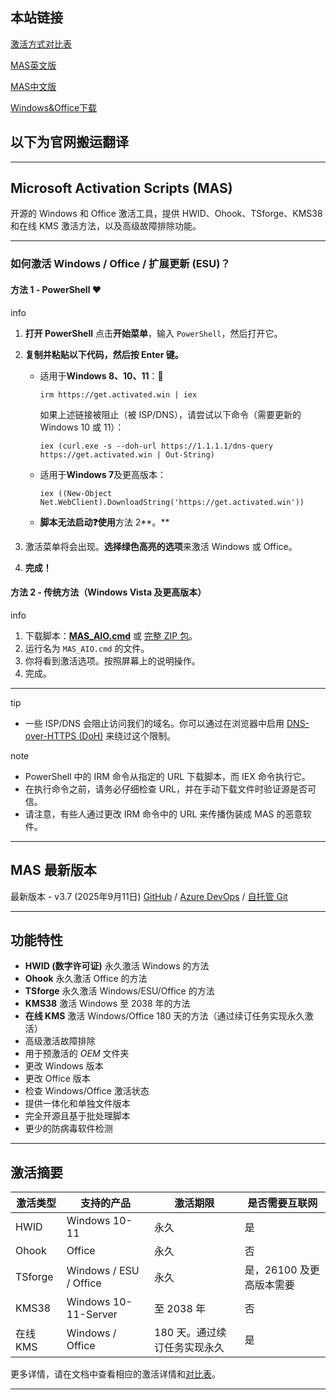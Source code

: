## 本站链接
[激活方式对比表](./methodcompare.md)

[MAS英文版](https://hog-starwatch.github.io/MAS_AIO_v3.7_En_W.cmd)

[MAS中文版](https://hog-starwatch.github.io/MAS_AIO_v3.7_Chs_W.cmd)

[Windows&Office下载](./download.md)

## 以下为官网搬运翻译

---

## Microsoft Activation Scripts (MAS)

开源的 Windows 和 Office 激活工具，提供 HWID、Ohook、TSforge、KMS38 和在线 KMS 激活方法，以及高级故障排除功能。

---

### 如何激活 Windows / Office / 扩展更新 (ESU)？[​](#how-to-activate-windows--office--extended-updates-esu "直接链接到如何激活 Windows / Office / 扩展更新 (ESU)？")

#### 方法 1 - PowerShell ❤️[​](#method-1---powershell-️ "直接链接到方法 1 - PowerShell ❤️")

info

1. **打开 PowerShell**
   点击**开始菜单**，输入 `PowerShell`，然后打开它。
2. **复制并粘贴以下代码，然后按 Enter 键。**

   * 适用于**Windows 8、10、11**：📌

     ```
     irm https://get.activated.win | iex
     ```

     如果上述链接被阻止（被 ISP/DNS），请尝试以下命令（需要更新的 Windows 10 或 11）：

     ```
     iex (curl.exe -s --doh-url https://1.1.1.1/dns-query https://get.activated.win | Out-String)
     ```
   * 适用于**Windows 7**及更高版本：

     ```
     iex ((New-Object Net.WebClient).DownloadString('https://get.activated.win'))
     ```
   * **脚本无法启动❓使用**方法 2**。**
3. 激活菜单将会出现。**选择绿色高亮的选项**来激活 Windows 或 Office。
4. **完成！**

#### 方法 2 - 传统方法（Windows Vista 及更高版本）[​](#method-2---traditional-windows-vista-and-later "直接链接到方法 2 - 传统方法（Windows Vista 及更高版本）")

info

1. 下载脚本：[**MAS\_AIO.cmd**](https://dev.azure.com/massgrave/Microsoft-Activation-Scripts/_apis/git/repositories/Microsoft-Activation-Scripts/items?path=/MAS/All-In-One-Version-KL/MAS_AIO.cmd&download=true) 或 [完整 ZIP 包](https://dev.azure.com/massgrave/Microsoft-Activation-Scripts/_apis/git/repositories/Microsoft-Activation-Scripts/items?$format=zip)。
2. 运行名为 `MAS_AIO.cmd` 的文件。
3. 你将看到激活选项。按照屏幕上的说明操作。
4. 完成。

---

tip

* 一些 ISP/DNS 会阻止访问我们的域名。你可以通过在浏览器中启用 [DNS-over-HTTPS (DoH)](https://developers.cloudflare.com/1.1.1.1/encryption/dns-over-https/encrypted-dns-browsers/) 来绕过这个限制。

note

* PowerShell 中的 IRM 命令从指定的 URL 下载脚本，而 IEX 命令执行它。
* 在执行命令之前，请务必仔细检查 URL，并在手动下载文件时验证源是否可信。
* 请注意，有些人通过更改 IRM 命令中的 URL 来传播伪装成 MAS 的恶意软件。

---

## MAS 最新版本[​](#mas-latest-release "直接链接到 MAS 最新版本")

最新版本 - v3.7 (2025年9月11日)
[GitHub](https://github.com/massgravel/Microsoft-Activation-Scripts) / [Azure DevOps](https://dev.azure.com/massgrave/_git/Microsoft-Activation-Scripts) / [自托管 Git](https://git.activated.win/massgrave/Microsoft-Activation-Scripts)

---

## 功能特性[​](#features "直接链接到功能特性")

* **HWID (数字许可证)** 永久激活 Windows 的方法
* **Ohook** 永久激活 Office 的方法
* **TSforge** 永久激活 Windows/ESU/Office 的方法
* **KMS38** 激活 Windows 至 2038 年的方法
* **在线 KMS** 激活 Windows/Office 180 天的方法（通过续订任务实现永久激活）
* 高级激活故障排除
* 用于预激活的 $OEM$ 文件夹
* 更改 Windows 版本
* 更改 Office 版本
* 检查 Windows/Office 激活状态
* 提供一体化和单独文件版本
* 完全开源且基于批处理脚本
* 更少的防病毒软件检测

---

## 激活摘要[​](#activations-summary "直接链接到激活摘要")

| 激活类型 | 支持的产品 | 激活期限 | 是否需要互联网 |
| --- | --- | --- | --- |
| HWID | Windows 10-11 | 永久 | 是 |
| Ohook | Office | 永久 | 否 |
| TSforge | Windows / ESU / Office | 永久 | 是，26100 及更高版本需要 |
| KMS38 | Windows 10-11-Server | 至 2038 年 | 否 |
| 在线 KMS | Windows / Office | 180 天。通过续订任务实现永久 | 是 |

更多详情，请在文档中查看相应的激活详情和[对比表](/chart)。

---